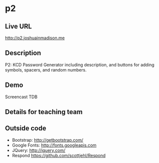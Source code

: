 # p2

## Live URL
<http://p2.joshuainmadison.me>

## Description
P2: KCD Password Generator including description, and buttons for adding symbols, spacers, and random numbers.


## Demo
Screencast TDB

## Details for teaching team


## Outside code
* Bootstrap: http://getbootstrap.com/
* Google Fonts: http://fonts.googleapis.com
* JQuery: http://jquery.com/
* Respond https://github.com/scottjehl/Respond


